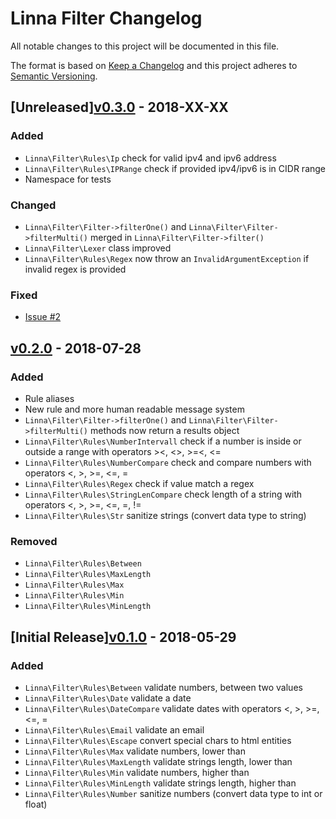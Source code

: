 
# Linna Filter Changelog

All notable changes to this project will be documented in this file.

The format is based on [Keep a Changelog](http://keepachangelog.com/) 
and this project adheres to [Semantic Versioning](http://semver.org/).

## [Unreleased][v0.3.0](https://github.com/linna/filter/compare/v0.2.0...v0.3.0) - 2018-XX-XX 

### Added
* `Linna\Filter\Rules\Ip` check for valid ipv4 and ipv6 address
* `Linna\Filter\Rules\IPRange` check if provided ipv4/ipv6 is in CIDR range
* Namespace for tests

### Changed
* `Linna\Filter\Filter->filterOne()` and `Linna\Filter\Filter->filterMulti()` merged in `Linna\Filter\Filter->filter()`
* `Linna\Filter\Lexer` class improved
* `Linna\Filter\Rules\Regex` now throw an `InvalidArgumentException` if invalid regex is provided

### Fixed
* [Issue #2](https://github.com/linna/filter/issues/2)

## [v0.2.0](https://github.com/linna/filter/compare/v0.1.0...v0.2.0) - 2018-07-28

### Added
* Rule aliases
* New rule and more human readable message system
* `Linna\Filter\Filter->filterOne()` and `Linna\Filter\Filter->filterMulti()` methods now return a results object
* `Linna\Filter\Rules\NumberIntervall` check if a number is inside or outside a range with operators ><, <>, >=<, <=
* `Linna\Filter\Rules\NumberCompare` check and compare numbers with operators <, >, >=, <=, =
* `Linna\Filter\Rules\Regex` check if value match a regex
* `Linna\Filter\Rules\StringLenCompare` check length of a string with operators <, >, >=, <=, =, !=
* `Linna\Filter\Rules\Str` sanitize strings (convert data type to string)

### Removed
* `Linna\Filter\Rules\Between`
* `Linna\Filter\Rules\MaxLength`
* `Linna\Filter\Rules\Max`
* `Linna\Filter\Rules\Min`
* `Linna\Filter\Rules\MinLength`

## [Initial Release][v0.1.0](https://github.com/linna/filter/compare/v0.1.0...master) - 2018-05-29

### Added
* `Linna\Filter\Rules\Between` validate numbers, between two values
* `Linna\Filter\Rules\Date` validate a date
* `Linna\Filter\Rules\DateCompare` validate dates with operators <, >, >=, <=, =
* `Linna\Filter\Rules\Email` validate an email
* `Linna\Filter\Rules\Escape` convert special chars to html entities
* `Linna\Filter\Rules\Max` validate numbers, lower than 
* `Linna\Filter\Rules\MaxLength` validate strings length, lower than
* `Linna\Filter\Rules\Min` validate numbers, higher than
* `Linna\Filter\Rules\MinLength` validate strings length, higher than
* `Linna\Filter\Rules\Number` sanitize numbers (convert data type to int or float)
